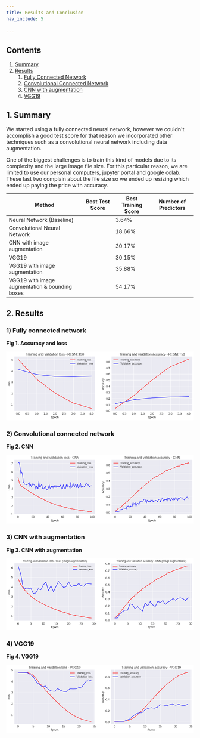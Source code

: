 ```yaml
---
title: Results and Conclusion
nav_include: 5

---
```


## Contents

1. [Summary](#summary)
2. [Results](#results)
   1. [Fully Connected Network](#fcn)
   2. [Convolutional Connected Network](#cnn)
   3. [CNN with augmentation](#cnn_aug)
   4. [VGG19](#vgg19)

## 1. Summary <a name="summary"></a>

We started using a fully connected neural network, however we couldn't accomplish a good test score for that reason we incorporated other techniques such as a convolutional neural network including data augmentation.

One of the biggest challenges is to train this kind of models due to its complexity and the large image file size.  For this particular reason, we are limited to use our personal computers, jupyter portal and google colab. These last two complain about the file size so we ended up resizing which ended up paying the price with accuracy. 



| Method                                          | Best Test Score | Best Training Score | Number of Predictors |
| ----------------------------------------------- | --------------- | ------------------- | -------------------- |
| Neural Network (Baseline)                       |                 | 3.64%               |                      |
| Convolutional Neural Network                    |                 | 18.66%              |                      |
| CNN with image augmentation                     |                 | 30.17%              |                      |
| VGG19                                           |                 | 30.15%              |                      |
| VGG19 with image augmentation                   |                 | 35.88%              |                      |
| VGG19 with image augmentation  & bounding boxes |                 | 54.17%              |                      |

## 2. Results <a name="results"></a>

### 1) Fully connected network <a name="fcn"></a>



**Fig 1. Accuracy and loss**

![Table1](/Images/resnet50.png)



### 2) Convolutional connected network <a name="cnn"></a>



**Fig 2. CNN**

![Table1](/Images/CNN.png)



### 3) CNN with augmentation <a name="cnn_aug"></a>



**Fig 3. CNN with augmentation**

![Table1](/Images/CNN-aug.png)



### 4) VGG19 <a name="vgg19"></a>

**Fig 4. VGG19**

![Table1](/Images/vgg19.png)